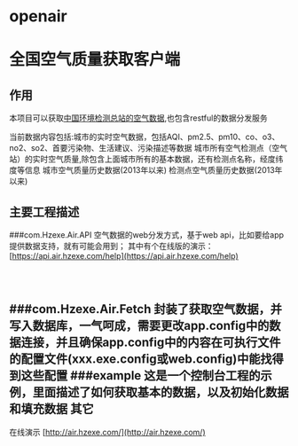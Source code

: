# openair
全国空气质量获取客户端
=================================
作用
--------------------------------
本项目可以获取[中国环境检测总站的空气数据](http://113.108.142.147:20035/emcpublish/),也包含restful的数据分发服务

当前数据内容包括:城市的实时空气数据，包括AQI、pm2.5、pm10、co、o3、no2、so2、首要污染物、生活建议、污染描述等数据
城市所有空气检测点（空气站）的实时空气质量,除包含上面城市所有的基本数据，还有检测点名称，经度纬度等信息
城市空气质量历史数据(2013年以来)
检测点空气质量历史数据(2013年以来)

主要工程描述
----------------------------------
###com.Hzexe.Air.API
空气数据的web分发方式，基于web api，比如要给app提供数据支持，就有可能会用到；
其中有个在线版的演示：[https://api.air.hzexe.com/help](https://api.air.hzexe.com/help)
```xml




```
###com.Hzexe.Air.Fetch
封装了获取空气数据，并写入数据库，一气呵成，需要更改app.config中的数据连接，并且确保app.config中的内容在可执行文件的配置文件(xxx.exe.config或web.config)中能找得到这些配置
###example
这是一个控制台工程的示例，里面描述了如何获取基本的数据，以及初始化数据和填充数据
其它
-----------------------------------
在线演示
[http://air.hzexe.com/](http://air.hzexe.com/)
